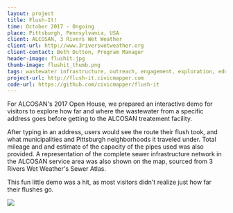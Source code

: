```yaml
---
layout: project
title: Flush-It!
time: October 2017 - Ongoing
place: Pittsburgh, Pennsylvania, USA
client: ALCOSAN, 3 Rivers Wet Weather
client-url: http://www.3riverswetweather.org
client-contact: Beth Dutton, Program Manager
header-image: flushit.jpg
thumb-image: flushit_thumb.png
tags: wastewater infrastructure, outreach, engagement, exploration, education
project-url: http://flush-it.civicmapper.com
code-url: https://github.com/civicmapper/flush-it
---
```


For ALCOSAN's 2017 Open House, we prepared an interactive demo for visitors to explore how far and where the wastewater from a specific address goes before getting to the ALCOSAN treatement facility. 

After typing in an address, users would see the route their flush took, and what municipalities and Pittsburgh neighborhoods it traveled under. Total mileage and and estimate of the capacity of the pipes used was also provided. A representation of the complete sewer infrastructure network in the ALCOSAN service area was also shown on the map, sourced from 3 Rivers Wet Weather's Sewer Atlas. 

This fun little demo was a hit, as most visitors didn't realize just how far their flushes go.

<img class="img-responsive" src="{{site.baseurl}}/assets/img/proj/flushit_02.png"/>
